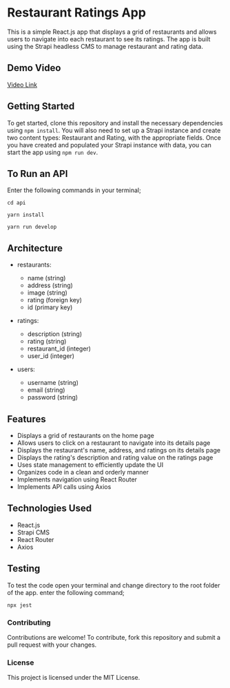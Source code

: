 # Restaurant Ratings App
This is a simple React.js app that displays a grid of restaurants and allows users to navigate into each restaurant to see its ratings. The app is built using the Strapi headless CMS to manage restaurant and rating data.

## Demo Video
[Video Link](https://www.loom.com/share/49bc4f457cb442168854e20b7bc021e4)


## Getting Started
To get started, clone this repository and install the necessary dependencies using `npm install`. You will also need to set up a Strapi instance and create two content types: Restaurant and Rating, with the appropriate fields. Once you have created and populated your Strapi instance with data, you can start the app using `npm run dev`.

## To Run an API
Enter the following commands in your terminal;

`cd api`

`yarn install`

`yarn run develop`

## Architecture
  - restaurants:
      - name (string)
      - address (string)
      - image (string)
      - rating (foreign key)
      - id (primary key)
      
  - ratings:
      - description (string)
      - rating (string)
      - restaurant_id (integer)
      - user_id (integer)
      
  - users: 
      - username (string)
      - email (string)
      - password (string)
     

## Features
- Displays a grid of restaurants on the home page
- Allows users to click on a restaurant to navigate into its details page
- Displays the restaurant's name, address, and ratings on its details page
- Displays the rating's description and rating value on the ratings page
- Uses state management to efficiently update the UI
- Organizes code in a clean and orderly manner
- Implements navigation using React Router
- Implements API calls using Axios
## Technologies Used
- React.js
- Strapi CMS
- React Router
- Axios

## Testing
To test the code open your terminal and change directory to the root folder of the app. enter the following command;

`npx jest`

### Contributing
Contributions are welcome! To contribute, fork this repository and submit a pull request with your changes.

### License
This project is licensed under the MIT License.
